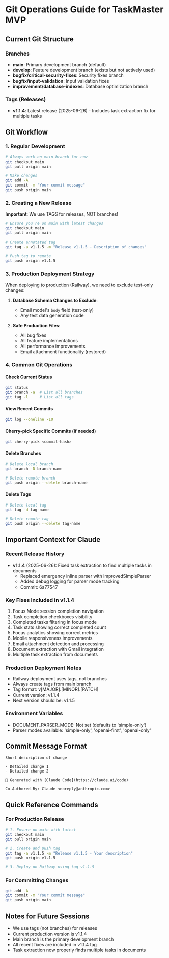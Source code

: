 # Git Operations Guide for TaskMaster MVP

## Current Git Structure

### Branches
- **main**: Primary development branch (default)
- **develop**: Feature development branch (exists but not actively used)
- **bugfix/critical-security-fixes**: Security fixes branch
- **bugfix/input-validation**: Input validation fixes
- **improvement/database-indexes**: Database optimization branch

### Tags (Releases)
- **v1.1.4**: Latest release (2025-06-26) - Includes task extraction fix for multiple tasks

## Git Workflow

### 1. Regular Development
```bash
# Always work on main branch for now
git checkout main
git pull origin main

# Make changes
git add -A
git commit -m "Your commit message"
git push origin main
```

### 2. Creating a New Release

**Important**: We use TAGS for releases, NOT branches!

```bash
# Ensure you're on main with latest changes
git checkout main
git pull origin main

# Create annotated tag
git tag -a v1.1.5 -m "Release v1.1.5 - Description of changes"

# Push tag to remote
git push origin v1.1.5
```

### 3. Production Deployment Strategy

When deploying to production (Railway), we need to exclude test-only changes:

1. **Database Schema Changes to Exclude**:
   - Email model's `body` field (test-only)
   - Any test data generation code

2. **Safe Production Files**:
   - All bug fixes
   - All feature implementations
   - All performance improvements
   - Email attachment functionality (restored)

### 4. Common Git Operations

#### Check Current Status
```bash
git status
git branch -a  # List all branches
git tag -l     # List all tags
```

#### View Recent Commits
```bash
git log --oneline -10
```

#### Cherry-pick Specific Commits (if needed)
```bash
git cherry-pick <commit-hash>
```

#### Delete Branches
```bash
# Delete local branch
git branch -D branch-name

# Delete remote branch
git push origin --delete branch-name
```

#### Delete Tags
```bash
# Delete local tag
git tag -d tag-name

# Delete remote tag
git push origin --delete tag-name
```

## Important Context for Claude

### Recent Release History
- **v1.1.4** (2025-06-26): Fixed task extraction to find multiple tasks in documents
  - Replaced emergency inline parser with improvedSimpleParser
  - Added debug logging for parser mode tracking
  - Commit: 6a77547

### Key Fixes Included in v1.1.4
1. Focus Mode session completion navigation
2. Task completion checkboxes visibility
3. Completed tasks filtering in focus mode
4. Task stats showing correct completed count
5. Focus analytics showing correct metrics
6. Mobile responsiveness improvements
7. Email attachment detection and processing
8. Document extraction with Gmail integration
9. Multiple task extraction from documents

### Production Deployment Notes
- Railway deployment uses tags, not branches
- Always create tags from main branch
- Tag format: v[MAJOR].[MINOR].[PATCH]
- Current version: v1.1.4
- Next version should be: v1.1.5

### Environment Variables
- DOCUMENT_PARSER_MODE: Not set (defaults to 'simple-only')
- Parser modes available: 'simple-only', 'openai-first', 'openai-only'

## Commit Message Format
```
Short description of change

- Detailed change 1
- Detailed change 2

🤖 Generated with [Claude Code](https://claude.ai/code)

Co-Authored-By: Claude <noreply@anthropic.com>
```

## Quick Reference Commands

### For Production Release
```bash
# 1. Ensure on main with latest
git checkout main
git pull origin main

# 2. Create and push tag
git tag -a v1.1.5 -m "Release v1.1.5 - Your description"
git push origin v1.1.5

# 3. Deploy on Railway using tag v1.1.5
```

### For Committing Changes
```bash
git add -A
git commit -m "Your commit message"
git push origin main
```

## Notes for Future Sessions
- We use tags (not branches) for releases
- Current production version is v1.1.4
- Main branch is the primary development branch
- All recent fixes are included in v1.1.4 tag
- Task extraction now properly finds multiple tasks in documents